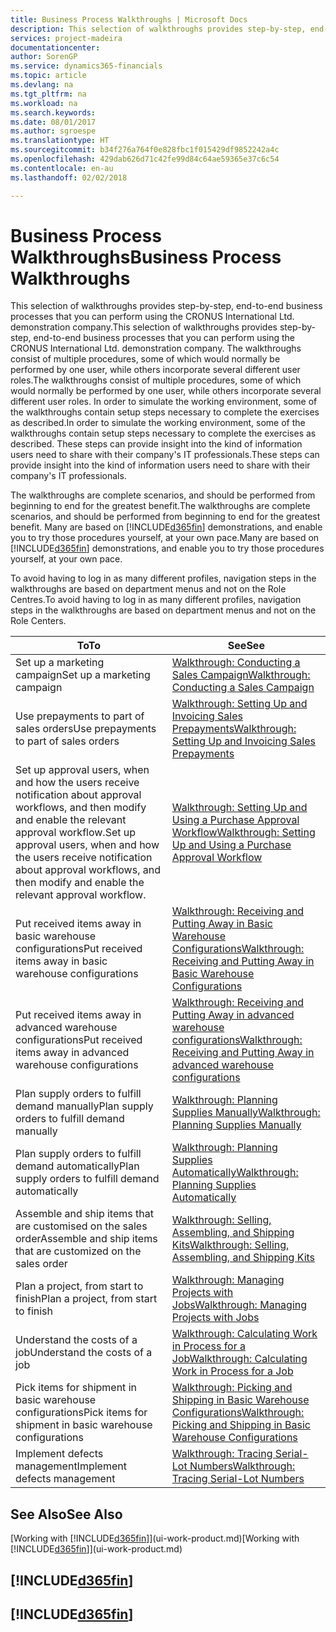 ```yaml
---
title: Business Process Walkthroughs | Microsoft Docs
description: This selection of walkthroughs provides step-by-step, end-to-end business processes that you can perform using the CRONUS International Ltd. demonstration company. The walkthroughs consist of multiple procedures, some of which would normally be performed by one user, while others incorporate several different user roles. In order to simulate the working environment, some of the walkthroughs contain setup steps necessary to complete the exercises as described. These steps can provide insight into the kind of information users need to share with their company's IT professionals.
services: project-madeira
documentationcenter: 
author: SorenGP
ms.service: dynamics365-financials
ms.topic: article
ms.devlang: na
ms.tgt_pltfrm: na
ms.workload: na
ms.search.keywords: 
ms.date: 08/01/2017
ms.author: sgroespe
ms.translationtype: HT
ms.sourcegitcommit: b34f276a764f0e828fbc1f015429df9852242a4c
ms.openlocfilehash: 429dab626d71c42fe99d84c64ae59365e37c6c54
ms.contentlocale: en-au
ms.lasthandoff: 02/02/2018

---
```

# <a name="business-process-walkthroughs"></a><span data-ttu-id="19aa2-106">Business Process Walkthroughs</span><span class="sxs-lookup"><span data-stu-id="19aa2-106">Business Process Walkthroughs</span></span>
<span data-ttu-id="19aa2-107">This selection of walkthroughs provides step-by-step, end-to-end business processes that you can perform using the CRONUS International Ltd. demonstration company.</span><span class="sxs-lookup"><span data-stu-id="19aa2-107">This selection of walkthroughs provides step-by-step, end-to-end business processes that you can perform using the CRONUS International Ltd. demonstration company.</span></span> <span data-ttu-id="19aa2-108">The walkthroughs consist of multiple procedures, some of which would normally be performed by one user, while others incorporate several different user roles.</span><span class="sxs-lookup"><span data-stu-id="19aa2-108">The walkthroughs consist of multiple procedures, some of which would normally be performed by one user, while others incorporate several different user roles.</span></span> <span data-ttu-id="19aa2-109">In order to simulate the working environment, some of the walkthroughs contain setup steps necessary to complete the exercises as described.</span><span class="sxs-lookup"><span data-stu-id="19aa2-109">In order to simulate the working environment, some of the walkthroughs contain setup steps necessary to complete the exercises as described.</span></span> <span data-ttu-id="19aa2-110">These steps can provide insight into the kind of information users need to share with their company's IT professionals.</span><span class="sxs-lookup"><span data-stu-id="19aa2-110">These steps can provide insight into the kind of information users need to share with their company's IT professionals.</span></span>  

 <span data-ttu-id="19aa2-111">The walkthroughs are complete scenarios, and should be performed from beginning to end for the greatest benefit.</span><span class="sxs-lookup"><span data-stu-id="19aa2-111">The walkthroughs are complete scenarios, and should be performed from beginning to end for the greatest benefit.</span></span> <span data-ttu-id="19aa2-112">Many are based on [!INCLUDE[d365fin](includes/d365fin_md.md)] demonstrations, and enable you to try those procedures yourself, at your own pace.</span><span class="sxs-lookup"><span data-stu-id="19aa2-112">Many are based on [!INCLUDE[d365fin](includes/d365fin_md.md)] demonstrations, and enable you to try those procedures yourself, at your own pace.</span></span>  

 <span data-ttu-id="19aa2-113">To avoid having to log in as many different profiles, navigation steps in the walkthroughs are based on department menus and not on the Role Centres.</span><span class="sxs-lookup"><span data-stu-id="19aa2-113">To avoid having to log in as many different profiles, navigation steps in the walkthroughs are based on department menus and not on the Role Centers.</span></span>  

|<span data-ttu-id="19aa2-114">To</span><span class="sxs-lookup"><span data-stu-id="19aa2-114">To</span></span>|<span data-ttu-id="19aa2-115">See</span><span class="sxs-lookup"><span data-stu-id="19aa2-115">See</span></span>|  
|--------|---------|  
|<span data-ttu-id="19aa2-116">Set up a marketing campaign</span><span class="sxs-lookup"><span data-stu-id="19aa2-116">Set up a marketing campaign</span></span>|[<span data-ttu-id="19aa2-117">Walkthrough: Conducting a Sales Campaign</span><span class="sxs-lookup"><span data-stu-id="19aa2-117">Walkthrough: Conducting a Sales Campaign</span></span>](walkthrough-conducting-a-sales-campaign.md)|  
|<span data-ttu-id="19aa2-118">Use prepayments to part of sales orders</span><span class="sxs-lookup"><span data-stu-id="19aa2-118">Use prepayments to part of sales orders</span></span>|[<span data-ttu-id="19aa2-119">Walkthrough: Setting Up and Invoicing Sales Prepayments</span><span class="sxs-lookup"><span data-stu-id="19aa2-119">Walkthrough: Setting Up and Invoicing Sales Prepayments</span></span>](walkthrough-setting-up-and-invoicing-sales-prepayments.md)|  
|<span data-ttu-id="19aa2-120">Set up approval users, when and how the users receive notification about approval workflows, and then modify and enable the relevant approval workflow.</span><span class="sxs-lookup"><span data-stu-id="19aa2-120">Set up approval users, when and how the users receive notification about approval workflows, and then modify and enable the relevant approval workflow.</span></span>|[<span data-ttu-id="19aa2-121">Walkthrough: Setting Up and Using a Purchase Approval Workflow</span><span class="sxs-lookup"><span data-stu-id="19aa2-121">Walkthrough: Setting Up and Using a Purchase Approval Workflow</span></span>](walkthrough-setting-up-and-using-a-purchase-approval-workflow.md)|  
|<span data-ttu-id="19aa2-122">Put received items away in basic warehouse configurations</span><span class="sxs-lookup"><span data-stu-id="19aa2-122">Put received items away in basic warehouse configurations</span></span>|[<span data-ttu-id="19aa2-123">Walkthrough: Receiving and Putting Away in Basic Warehouse Configurations</span><span class="sxs-lookup"><span data-stu-id="19aa2-123">Walkthrough: Receiving and Putting Away in Basic Warehouse Configurations</span></span>](walkthrough-receiving-and-putting-away-in-basic-warehousing.md)|  
|<span data-ttu-id="19aa2-124">Put received items away in advanced warehouse configurations</span><span class="sxs-lookup"><span data-stu-id="19aa2-124">Put received items away in advanced warehouse configurations</span></span>|[<span data-ttu-id="19aa2-125">Walkthrough: Receiving and Putting Away in advanced warehouse configurations</span><span class="sxs-lookup"><span data-stu-id="19aa2-125">Walkthrough: Receiving and Putting Away in advanced warehouse configurations</span></span>](walkthrough-receiving-and-putting-away-in-advanced-warehousing.md)|  
|<span data-ttu-id="19aa2-126">Plan supply orders to fulfill demand manually</span><span class="sxs-lookup"><span data-stu-id="19aa2-126">Plan supply orders to fulfill demand manually</span></span>|[<span data-ttu-id="19aa2-127">Walkthrough: Planning Supplies Manually</span><span class="sxs-lookup"><span data-stu-id="19aa2-127">Walkthrough: Planning Supplies Manually</span></span>](walkthrough-planning-supplies-manually.md)|  
|<span data-ttu-id="19aa2-128">Plan supply orders to fulfill demand automatically</span><span class="sxs-lookup"><span data-stu-id="19aa2-128">Plan supply orders to fulfill demand automatically</span></span>|[<span data-ttu-id="19aa2-129">Walkthrough: Planning Supplies Automatically</span><span class="sxs-lookup"><span data-stu-id="19aa2-129">Walkthrough: Planning Supplies Automatically</span></span>](walkthrough-planning-supplies-automatically.md)|  
|<span data-ttu-id="19aa2-130">Assemble and ship items that are customised on the sales order</span><span class="sxs-lookup"><span data-stu-id="19aa2-130">Assemble and ship items that are customized on the sales order</span></span>|[<span data-ttu-id="19aa2-131">Walkthrough: Selling, Assembling, and Shipping Kits</span><span class="sxs-lookup"><span data-stu-id="19aa2-131">Walkthrough: Selling, Assembling, and Shipping Kits</span></span>](walkthrough-selling-assembling-and-shipping-kits.md)|  
|<span data-ttu-id="19aa2-132">Plan a project, from start to finish</span><span class="sxs-lookup"><span data-stu-id="19aa2-132">Plan a project, from start to finish</span></span>|[<span data-ttu-id="19aa2-133">Walkthrough: Managing Projects with Jobs</span><span class="sxs-lookup"><span data-stu-id="19aa2-133">Walkthrough: Managing Projects with Jobs</span></span>](walkthrough-managing-projects-with-jobs.md)|  
|<span data-ttu-id="19aa2-134">Understand the costs of a job</span><span class="sxs-lookup"><span data-stu-id="19aa2-134">Understand the costs of a job</span></span>|[<span data-ttu-id="19aa2-135">Walkthrough: Calculating Work in Process for a Job</span><span class="sxs-lookup"><span data-stu-id="19aa2-135">Walkthrough: Calculating Work in Process for a Job</span></span>](walkthrough-calculating-work-in-process-for-a-job.md)|  
|<span data-ttu-id="19aa2-136">Pick items for shipment in basic warehouse configurations</span><span class="sxs-lookup"><span data-stu-id="19aa2-136">Pick items for shipment in basic warehouse configurations</span></span>|[<span data-ttu-id="19aa2-137">Walkthrough: Picking and Shipping in Basic Warehouse Configurations</span><span class="sxs-lookup"><span data-stu-id="19aa2-137">Walkthrough: Picking and Shipping in Basic Warehouse Configurations</span></span>](walkthrough-picking-and-shipping-in-basic-warehousing.md)|  
|<span data-ttu-id="19aa2-138">Implement defects management</span><span class="sxs-lookup"><span data-stu-id="19aa2-138">Implement defects management</span></span>|[<span data-ttu-id="19aa2-139">Walkthrough: Tracing Serial-Lot Numbers</span><span class="sxs-lookup"><span data-stu-id="19aa2-139">Walkthrough: Tracing Serial-Lot Numbers</span></span>](walkthrough-tracing-serial-lot-numbers.md)|  

## <a name="see-also"></a><span data-ttu-id="19aa2-140">See Also</span><span class="sxs-lookup"><span data-stu-id="19aa2-140">See Also</span></span>
<span data-ttu-id="19aa2-141">[Working with [!INCLUDE[d365fin](includes/d365fin_md.md)]](ui-work-product.md)</span><span class="sxs-lookup"><span data-stu-id="19aa2-141">[Working with [!INCLUDE[d365fin](includes/d365fin_md.md)]](ui-work-product.md)</span></span>  

## [!INCLUDE[d365fin](includes/free_trial_md.md)]  
## [!INCLUDE[d365fin](includes/training_link_md.md)]

